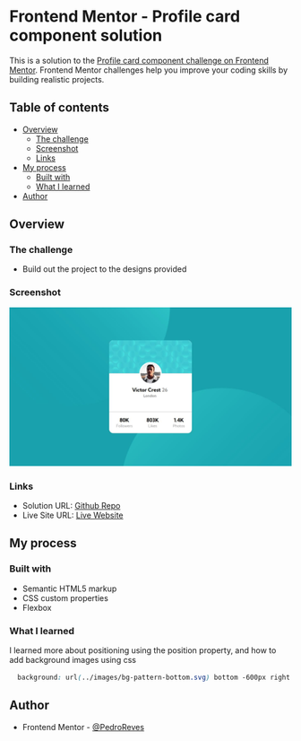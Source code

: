 # Frontend Mentor - Profile card component solution

This is a solution to the [Profile card component challenge on Frontend Mentor](https://www.frontendmentor.io/challenges/profile-card-component-cfArpWshJ). Frontend Mentor challenges help you improve your coding skills by building realistic projects. 

## Table of contents

- [Overview](#overview)
  - [The challenge](#the-challenge)
  - [Screenshot](#screenshot)
  - [Links](#links)
- [My process](#my-process)
  - [Built with](#built-with)
  - [What I learned](#what-i-learned)
- [Author](#author)

## Overview

### The challenge

- Build out the project to the designs provided

### Screenshot

![](./screenshot.jpg)

### Links

- Solution URL: [Github Repo](https://github.com/PedroReves/Profile-Card)
- Live Site URL: [Live Website](https://pedroreves.github.io/Profile-Card/)

## My process

### Built with

- Semantic HTML5 markup
- CSS custom properties
- Flexbox

### What I learned

I learned more about positioning using the position property, and how to add background images using css

```css
  background: url(../images/bg-pattern-bottom.svg) bottom -600px right -150px no-repeat, url(../images/bg-pattern-top.svg) top -500px left -200px no-repeat;

```
## Author

- Frontend Mentor - [@PedroReves](https://www.frontendmentor.io/profile/PedroReves)

